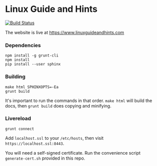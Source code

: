 # Linux Guide and Hints

[![Build Status](https://travis-ci.org/remyabel/linux-guide-and-hints.svg?branch=master)](https://travis-ci.org/remyabel/linux-guide-and-hints)

The website is live at https://www.linuxguideandhints.com

### Dependencies

    npm install -g grunt-cli
    npm install
    pip install --user sphinx

### Building

    make html SPHINXOPTS=-Ea
    grunt build

It's important to run the commands in that order. `make html` will build the docs, then `grunt build` does copying and minifying.

### Livereload

    grunt connect

Add `localhost.ssl` to your `/etc/hosts`, then visit `https://localhost.ssl:8443`. 

You will need a self-signed certificate. Run the convenience script `generate-cert.sh` provided in this repo.
